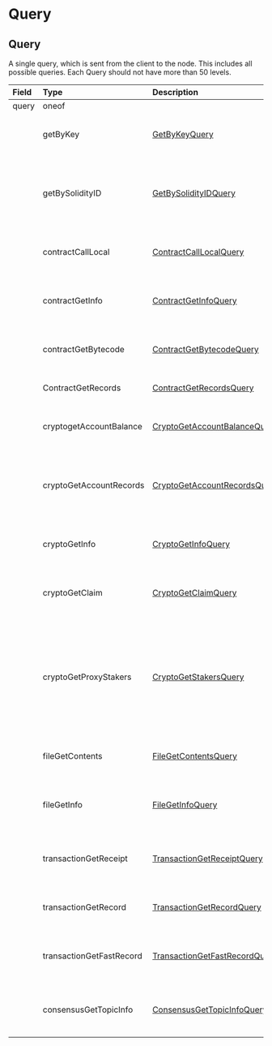# Query

## Query

A single query, which is sent from the client to the node. This includes all possible queries. Each Query should not have more than 50 levels.

| Field | Type | Description |  |
| :--- | :--- | :--- | :--- |
| query | oneof |  |  |
|  | getByKey | [GetByKeyQuery](getbykey.md#getbykeyquery) | Get all entities associated with a given key |
|  | getBySolidityID | [GetBySolidityIDQuery](getbysolidityid.md#getbysolidityidquery) | Get the IDs in the format used in transactions, given the format used in Solidity |
|  | contractCallLocal | [ContractCallLocalQuery](../smart-contracts/contractcalllocal.md#contractcalllocalquery) | Call a function of a smart contract instance |
|  | contractGetInfo | [ContractGetInfoQuery](../smart-contracts/contractgetinfo.md#contractgetinfoquery) | Get information about a smart contract instance |
|  | contractGetBytecode | [ContractGetBytecodeQuery](../smart-contracts/contractgetbytecode.md#contractgetbytecodequery) | Get bytecode used by a smart contract instance |
|  | ContractGetRecords | [ContractGetRecordsQuery](../smart-contracts/contractgetrecords.md#contractgetrecordsquery) | Get Records of the contract instance |
|  | cryptogetAccountBalance | [CryptoGetAccountBalanceQuery](../cryptocurrency-accounts/cryptogetaccountbalance.md#cryptogetaccountbalancequery) | Get the current balance in a cryptocurrency account |
|  | cryptoGetAccountRecords | [CryptoGetAccountRecordsQuery](../cryptocurrency-accounts/cryptogetaccountrecords.md#cryptogetaccountrecordsquery) | Get all the records that currently exist for transactions involving an account |
|  | cryptoGetInfo | [CryptoGetInfoQuery](../cryptocurrency-accounts/cryptogetinfo.md#cryptogetinfoquery) | Get all information about an account |
|  | cryptoGetClaim | [CryptoGetClaimQuery](../cryptocurrency-accounts/cryptogetclaim.md#cryptogetclaimquery) | Get a single claim from a single account \(or null if it doesn't exist\) |
|  | cryptoGetProxyStakers | [CryptoGetStakersQuery](../cryptocurrency-accounts/cryptogetstakers.md#cryptogetstakersquery) | Get all the accounts that proxy stake to a given account, and how much they proxy stake \(not yet implemented in the current API\) |
|  | fileGetContents | [FileGetContentsQuery](../file-service/filegetcontents.md#filegetcontentsquery) | Get the contents of a file \(the bytes stored in it\) |
|  | fileGetInfo | [FileGetInfoQuery](../file-service/filegetinfo.md#filegetinfoquery) | Get information about a file, such as its expiration date |
|  | transactionGetReceipt | [TransactionGetReceiptQuery](transactiongetreceipt.md#transactiongetreceiptquery) | Get a receipt for a transaction \(lasts 180 seconds\) |
|  | transactionGetRecord | [TransactionGetRecordQuery](transactiongetrecord.md#transactiongetrecordquery) | Get a record for a transaction \(lasts 1 hour\) |
|  | transactionGetFastRecord | [TransactionGetFastRecordQuery](transactiongetfastrecord.md#transactiongetfastrecordquery) | Get a record for a transaction \(lasts 180 seconds\) |
|  | consensusGetTopicInfo | [ConsensusGetTopicInfoQuery](../consensus-service/consensusgettopicinfo.md#consensusgettopicinfoquery) | Get the parameters of and state of a consensus topic. |



